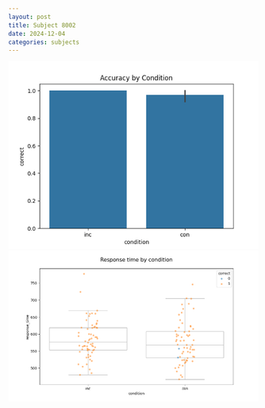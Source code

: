 ```yaml
---
layout: post
title: Subject 8002
date: 2024-12-04
categories: subjects
---
```


![](data/8002/run-19/8002_NF_acc.png)
![](data/8002/run-19/8002_NF_rt.png)
